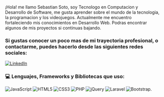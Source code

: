 ¡Hola! me llamo Sebastian Soto, soy Tecnologo en Computacion y Desarrollo de Software, me gusta aprender sobre el mundo de la tecnologia, la programacion y los videojuegos. Actualmente me encuentro fortaleciendo mis conocimientos en Desarrollo Web. Podras encontrar algunos de mis proyectos si continuas bajando.


### Si gustas conocer un poco mas de mi trayectoria profesional, o contactarme, puedes hacerlo desde las siguientes redes sociales:
[![LinkedIn](https://img.shields.io/badge/LinkedIn-%230077B5.svg?logo=linkedin&logoColor=white)](https://linkedin.com/in/sebastian-soto-maya) 

### 💻 Lenguajes, Frameworks y Bibliotecas que uso:
![JavaScript](https://img.shields.io/badge/javascript-%23323330.svg?style=for-the-badge&logo=javascript&logoColor=%23F7DF1E) ![HTML5](https://img.shields.io/badge/html5-%23E34F26.svg?style=for-the-badge&logo=html5&logoColor=white) ![CSS3](https://img.shields.io/badge/css3-%231572B6.svg?style=for-the-badge&logo=css3&logoColor=white) ![PHP](https://img.shields.io/badge/php-%23777BB4.svg?style=for-the-badge&logo=php&logoColor=white) ![jQuery](https://img.shields.io/badge/jquery-%230769AD.svg?style=for-the-badge&logo=jquery&logoColor=white) ![Laravel](https://img.shields.io/badge/laravel-%23FF2D20.svg?style=for-the-badge&logo=laravel&logoColor=white) ![Bootstrap](https://img.shields.io/badge/bootstrap-%23563D7C.svg?style=for-the-badge&logo=bootstrap&logoColor=white).
